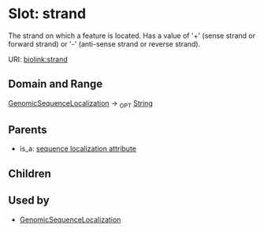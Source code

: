 
# Slot: strand


The strand on which a feature is located. Has a value of '+' (sense strand or forward strand) or '-' (anti-sense strand or reverse strand).

URI: [biolink:strand](https://w3id.org/biolink/vocab/strand)


## Domain and Range

[GenomicSequenceLocalization](GenomicSequenceLocalization.md) ->  <sub>OPT</sub>
 [String](types/String.md)

## Parents

 *  is_a: [sequence localization attribute](sequence_localization_attribute.md)

## Children


## Used by

 * [GenomicSequenceLocalization](GenomicSequenceLocalization.md)
